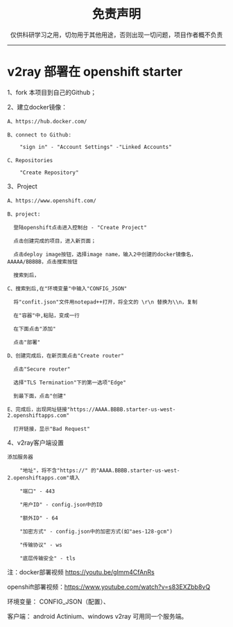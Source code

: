 
<h1 align="center"> 免责声明 </h1>


<p align="center">
仅供科研学习之用，切勿用于其他用途，否则出现一切问题，项目作者概不负责
</p>
<hr>



# v2ray 部署在 openshift starter

1、fork 本项目到自己的Github；

2、建立docker镜像：

    A、https://hub.docker.com/

    B、connect to Github:
    
        "sign in" - "Account Settings" -"Linked Accounts"
        
    C、Repositories
    
        "Create Repository"
        
3、Project

    A、https://www.openshift.com/
      
    B、project:
      
      登陆openshift点击进入控制台 - "Create Project"
        
      点击创建完成的项目，进入新页面；
        
      点击deploy image按钮，选择image name，输入2中创建的docker镜像名，AAAAA/BBBBB，点击搜索按钮
        
      搜索到后，
                
    C、搜索到后,在"环境变量"中输入"CONFIG_JSON"
      
      将"confit.json"文件用notepad++打开，将全文的 \r\n 替换为\\n，复制
      
      在"容器"中,粘贴，变成一行
      
      在下面点击"添加"
      
      点击"部署"
      
    D、创建完成后，在新页面点击"Create router"
      
      点击"Secure router"
        
      选择"TLS Termination"下的第一选项"Edge"
        
      到最下面，点击"创建"
        
    E、完成后，出现网址链接"https://AAAA.BBBB.starter-us-west-2.openshiftapps.com"
      
      打开链接，显示"Bad Request"
        
4、v2ray客户端设置

    添加服务器
    
        "地址"，将不含"https://" 的"AAAA.BBBB.starter-us-west-2.openshiftapps.com"填入
        
        "端口" - 443
        
        "用户ID" - config.json中的ID
        
        "额外ID" - 64
        
        "加密方式" - config.json中的加密方式(如"aes-128-gcm")
        
        "传输协议" - ws
        
        "底层传输安全" - tls
        
注：docker部署视频 https://youtu.be/gImm4CfAnRs

   openshift部署视频：https://www.youtube.com/watch?v=s83EXZbb8vQ

   环境变量： CONFIG_JSON（配置）、

   客户端： android Actinium、windows v2ray 可用同一个服务端。
